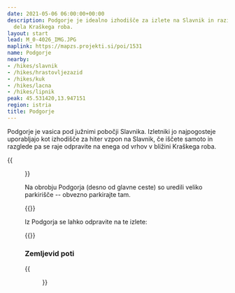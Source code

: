 ```yaml
---
date: 2021-05-06 06:00:00+00:00
description: Podgorje je idealno izhodišče za izlete na Slavnik in raziskovanje vzhodnega
  dela Kraškega roba.
layout: start
lead: M_0-4026_IMG.JPG
maplink: https://mapzs.projekti.si/poi/1531
name: Podgorje
nearby:
- /hikes/slavnik
- /hikes/hrastovljezazid
- /hikes/kuk
- /hikes/lacna
- /hikes/lipnik
peak: 45.531420,13.947151
region: istria
title: Podgorje
---
```

Podgorje je vasica pod južnimi pobočji Slavnika. Izletniki jo najpogosteje uporabljajo kot izhodišče za hiter vzpon na Slavnik, če iščete samoto in razglede pa se raje odpravite na enega od vrhov v bližini Kraškega roba.

{{<figure src="M_0-4026_IMG.JPG" caption="Podgorje s Kojnika, v ozadju Slavnik">}} 

Na obrobju Podgorja (desno od glavne ceste) so uredili veliko parkirišče -- obvezno parkirajte tam.

{{<start-details>}}

Iz Podgorja se lahko odpravite na te izlete:

{{<start-hike-list>}}

### Zemljevid poti

{{<figure src="M_0-4055_IMG.JPG" caption="Zemljevid poti v okolici Podgorja">}}
